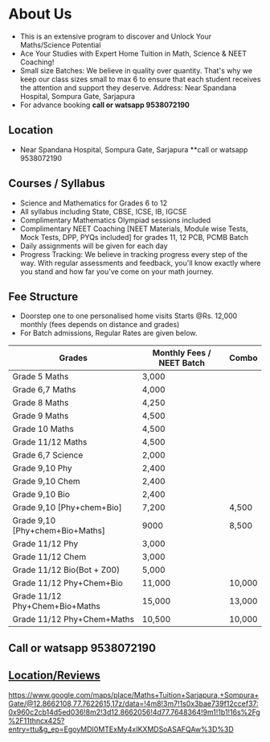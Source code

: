 
# About Us
* This is an extensive program to discover and Unlock Your Maths/Science Potential
* Ace Your Studies with Expert Home Tuition in Math, Science & NEET Coaching!
* Small size Batches: We believe in quality over quantity. That's why we keep our class sizes small to max 6 to ensure that each student receives the attention and support they deserve. Address: Near Spandana Hospital, Sompura Gate, Sarjapura
* For advance booking **call or watsapp 9538072190**
  
## Location 
* Near Spandana Hospital, Sompura Gate, Sarjapura **call or watsapp 9538072190
  
## Courses / Syllabus
* Science and Mathematics for Grades 6 to 12
* All syllabus including State, CBSE, ICSE, IB, IGCSE
* Complimentary Mathematics Olympiad sessions included
* Complimentary NEET Coaching [NEET Materials, Module wise Tests, Mock Tests, DPP, PYQs included] for grades 11, 12 PCB, PCMB Batch
* Daily assignments will be given for each day
* Progress Tracking: We believe in tracking progress every step of the way. With regular assessments and feedback, you'll know exactly where you stand and how far you've come on your math journey.

## Fee Structure
* Doorstep one to one personalised home visits Starts @Rs. 12,000 monthly (fees depends on distance and grades)
* For Batch admissions, Regular Rates are given below. 

| Grades  | Monthly Fees / NEET Batch | Combo |
| ------------- | ------------- | ------------- |
| Grade 5 Maths  | 3,000  |  |
| Grade 6,7 Maths  | 4,000  |  |
| Grade 8 Maths | 4,250  |  |
| Grade 9 Maths | 4,500  |  |
| Grade 10 Maths | 4,500  |  |
| Grade 11/12 Maths | 4,500 |  |
| Grade 6,7 Science  | 2,000  |  |
| Grade 9,10 Phy  | 2,400  | |
| Grade 9,10 Chem | 2,400  | |
| Grade 9,10 Bio  | 2,400  | |
| Grade 9,10 [Phy+chem+Bio] | 7,200 | 4,500 |
| Grade 9,10 [Phy+chem+Bio+Maths] | 9000 | 8,500 |
| Grade 11/12 Phy | 3,000 | |
| Grade 11/12 Chem | 3,000 | |
| Grade 11/12 Bio(Bot + Z00) | 5,000 | |
| Grade 11/12 Phy+Chem+Bio | 11,000 | 10,000 |
| Grade 11/12 Phy+Chem+Bio+Maths | 15,000 | 13,000 |
| Grade 11/12 Phy+Chem+Maths | 10,500 | 10,000 |

## Call or watsapp 9538072190
## [Location/Reviews](https://www.google.com/maps/place/Maths+Tuition+Sarjapura,+Sompura+Gate/@12.8662108,77.7622615,17z/data=!4m8!3m7!1s0x3bae739f12ccef37:0x960c2cb14d5ed036!8m2!3d12.8662056!4d77.7648364!9m1!1b1!16s%2Fg%2F11thncx425?entry=ttu&g_ep=EgoyMDI0MTExMy4xIKXMDSoASAFQAw%3D%3D)

https://www.google.com/maps/place/Maths+Tuition+Sarjapura,+Sompura+Gate/@12.8662108,77.7622615,17z/data=!4m8!3m7!1s0x3bae739f12ccef37:0x960c2cb14d5ed036!8m2!3d12.8662056!4d77.7648364!9m1!1b1!16s%2Fg%2F11thncx425?entry=ttu&g_ep=EgoyMDI0MTExMy4xIKXMDSoASAFQAw%3D%3D
